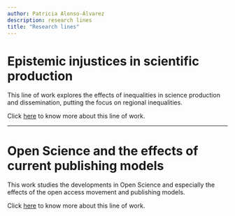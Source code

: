```yaml
---
author: Patricia Alonso-Álvarez
description: research lines
title: "Research lines"
---
```


# Epistemic injustices in scientific production

This line of work explores the effects of inequalities in science production and dissemination, putting the focus on regional inequalities. 

Click [here](/research_lines/epistemic_injustices/) to know more about this line of work.


----------------------------

# Open Science and the effects of current publishing models

This work studies the developments in Open Science and especially the effects of the open access movement and publishing models.

Click [here](/research_lines/open_science/) to know more about this line of work.

